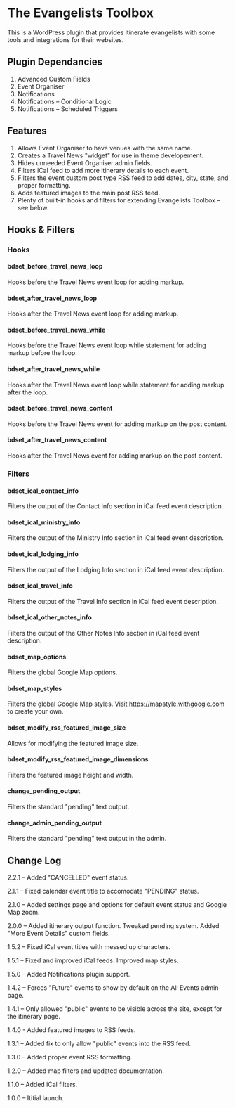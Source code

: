 # The Evangelists Toolbox

This is a WordPress plugin that provides itinerate evangelists with some tools and integrations for their websites.


## Plugin Dependancies
1. Advanced Custom Fields
2. Event Organiser
3. Notifications
4. Notifications – Conditional Logic
5. Notifications – Scheduled Triggers


## Features

1. Allows Event Organiser to have venues with the same name.
2. Creates a Travel News "widget" for use in theme developement.
3. Hides unneeded Event Organiser admin fields.
4. Filters iCal feed to add more itinerary details to each event.
5. Filters the event custom post type RSS feed to add dates, city, state, and proper formatting.
6. Adds featured images to the main post RSS feed.
7. Plenty of built-in hooks and filters for extending Evangelists Toolbox – see below.


## Hooks & Filters

### Hooks

#### bdset_before_travel_news_loop
Hooks before the Travel News event loop for adding markup.

#### bdset_after_travel_news_loop
Hooks after the Travel News event loop for adding markup.

#### bdset_before_travel_news_while
Hooks before the Travel News event loop while statement for adding markup before the loop.

#### bdset_after_travel_news_while
Hooks after the Travel News event loop while statement for adding markup after the loop.

#### bdset_before_travel_news_content
Hooks before the Travel News event for adding markup on the post content.

#### bdset_after_travel_news_content
Hooks after the Travel News event for adding markup on the post content.

### Filters

#### bdset_ical_contact_info
Filters the output of the Contact Info section in iCal feed event description.

#### bdset_ical_ministry_info
Filters the output of the Ministry Info section in iCal feed event description.

#### bdset_ical_lodging_info
Filters the output of the Lodging Info section in iCal feed event description.

#### bdset_ical_travel_info
Filters the output of the Travel Info section in iCal feed event description.

#### bdset_ical_other_notes_info
Filters the output of the Other Notes Info section in iCal feed event description.

#### bdset_map_options
Filters the global Google Map options.

#### bdset_map_styles
Filters the global Google Map styles. Visit https://mapstyle.withgoogle.com to create your own.

#### bdset_modify_rss_featured_image_size
Allows for modifying the featured image size.

#### bdset_modify_rss_featured_image_dimensions
Filters the featured image height and width.

#### change_pending_output
Filters the standard "pending" text output.

#### change_admin_pending_output
Filters the standard "pending" text output in the admin.

## Change Log
2.2.1 – Added "CANCELLED" event status.

2.1.1 – Fixed calendar event title to accomodate "PENDING" status.

2.1.0 – Added settings page and options for default event status and Google Map zoom.

2.0.0 – Added itinerary output function. Tweaked pending system. Added "More Event Details" custom fields.

1.5.2 – Fixed iCal event titles with messed up characters.

1.5.1 – Fixed and improved iCal feeds. Improved map styles.

1.5.0 – Added Notifications plugin support.

1.4.2 – Forces "Future" events to show by default on the All Events admin page.

1.4.1 – Only allowed "public" events to be visible across the site, except for the itinerary page.

1.4.0 - Added featured images to RSS feeds.

1.3.1 – Added fix to only allow "public" events into the RSS feed.

1.3.0 – Added proper event RSS formatting.

1.2.0 – Added map filters and updated documentation.

1.1.0 – Added iCal filters.

1.0.0 – Ititial launch.
